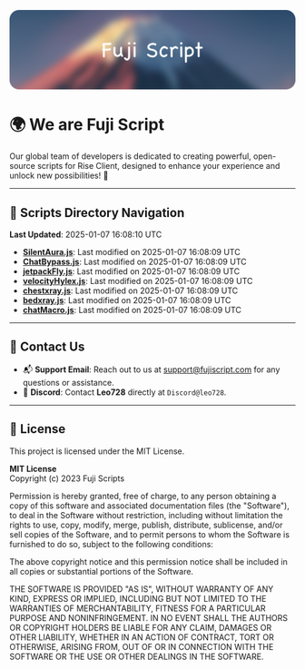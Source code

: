 ![Banner](.github/b.webp)

# 🌍 **We are Fuji Script**

Our global team of developers is dedicated to creating powerful, open-source scripts for Rise Client, designed to enhance your experience and unlock new possibilities! 🌟

---
<!-- SCRIPTS_NAVIGATION_START -->
## 📂 **Scripts Directory Navigation**

**Last Updated**: 2025-01-07 16:08:10 UTC

- **[SilentAura.js](scripts/SilentAura.js)**: Last modified on 2025-01-07 16:08:09 UTC
- **[ChatBypass.js](scripts/ChatBypass.js)**: Last modified on 2025-01-07 16:08:09 UTC
- **[jetpackFly.js](scripts/jetpackFly.js)**: Last modified on 2025-01-07 16:08:09 UTC
- **[velocityHylex.js](scripts/velocityHylex.js)**: Last modified on 2025-01-07 16:08:09 UTC
- **[chestxray.js](scripts/chestxray.js)**: Last modified on 2025-01-07 16:08:09 UTC
- **[bedxray.js](scripts/bedxray.js)**: Last modified on 2025-01-07 16:08:09 UTC
- **[chatMacro.js](scripts/chatMacro.js)**: Last modified on 2025-01-07 16:08:09 UTC

<!-- SCRIPTS_NAVIGATION_END -->

---

## 💬 **Contact Us**  
- 📬 **Support Email**: Reach out to us at [support@fujiscript.com](mailto:support@fujiscript.com) for any questions or assistance.  
- 💬 **Discord**: Contact **Leo728** directly at `Discord@leo728`.

---

## 📜 **License**

This project is licensed under the MIT License.  

**MIT License**  
Copyright (c) 2023 Fuji Scripts  

Permission is hereby granted, free of charge, to any person obtaining a copy of this software and associated documentation files (the "Software"), to deal in the Software without restriction, including without limitation the rights to use, copy, modify, merge, publish, distribute, sublicense, and/or sell copies of the Software, and to permit persons to whom the Software is furnished to do so, subject to the following conditions:  

The above copyright notice and this permission notice shall be included in all copies or substantial portions of the Software.  

THE SOFTWARE IS PROVIDED "AS IS", WITHOUT WARRANTY OF ANY KIND, EXPRESS OR IMPLIED, INCLUDING BUT NOT LIMITED TO THE WARRANTIES OF MERCHANTABILITY, FITNESS FOR A PARTICULAR PURPOSE AND NONINFRINGEMENT. IN NO EVENT SHALL THE AUTHORS OR COPYRIGHT HOLDERS BE LIABLE FOR ANY CLAIM, DAMAGES OR OTHER LIABILITY, WHETHER IN AN ACTION OF CONTRACT, TORT OR OTHERWISE, ARISING FROM, OUT OF OR IN CONNECTION WITH THE SOFTWARE OR THE USE OR OTHER DEALINGS IN THE SOFTWARE.  
